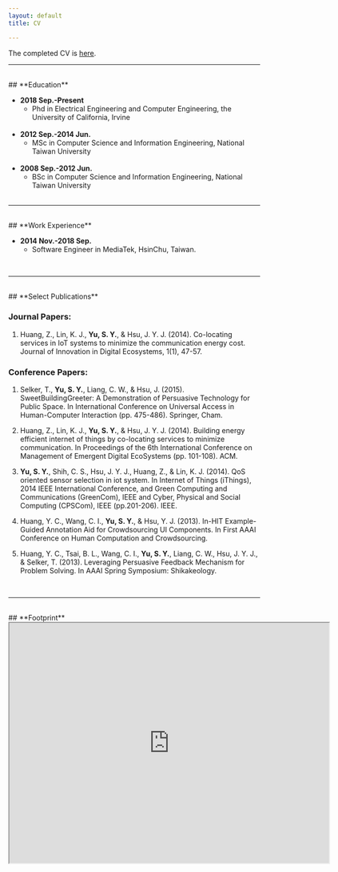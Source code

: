 ```yaml
---
layout: default
title: CV

---
```


The completed CV is <a href="{{ site.url }}/assets/pdf/Shih-Yuan-Resume-School.pdf" class="download" title="Download CV as PDF">here</a>.
<br>

----
<br>
## **Education**

- **2018 Sep.-Present**
	+ Phd in Electrical Engineering and Computer Engineering, the University of California, Irvine
	<br><br>
- **2012 Sep.-2014 Jun.**
	+ MSc in Computer Science and Information Engineering, National Taiwan University
	<br><br>
- **2008 Sep.-2012 Jun.**
	+ BSc in Computer Science and Information Engineering, National Taiwan University
	<br><br>

----
<br>
## **Work Experience**

- **2014 Nov.-2018 Sep.**
	+ Software Engineer in MediaTek, HsinChu, Taiwan.
	
<br>

----
<br>
## **Select Publications**

### Journal Papers:
1. Huang, Z., Lin, K. J., **Yu, S. Y.**, & Hsu, J. Y. J. (2014). Co-locating services in IoT systems to
minimize the communication energy cost. Journal of Innovation in Digital Ecosystems, 1(1),
47-57.

### Conference Papers:

1. Selker, T., **Yu, S. Y.**, Liang, C. W., & Hsu, J. (2015). SweetBuildingGreeter: A Demonstration of Persuasive Technology for Public Space. In International Conference on Universal Access in
Human-Computer Interaction (pp. 475-486). Springer, Cham.

2. Huang, Z., Lin, K. J., **Yu, S. Y.**, & Hsu, J. Y. J. (2014). Building energy efficient internet of things by co-locating services to minimize communication. In Proceedings of the 6th International Conference on Management of Emergent Digital EcoSystems (pp. 101-108). ACM.

3. **Yu, S. Y.**, Shih, C. S., Hsu, J. Y. J., Huang, Z., & Lin, K. J. (2014). QoS oriented sensor selection in iot system. In Internet of Things (iThings), 2014 IEEE International Conference, and Green Computing and Communications (GreenCom), IEEE and Cyber, Physical and Social Computing (CPSCom), IEEE (pp.201-206). IEEE.

4. Huang, Y. C., Wang, C. I., **Yu, S. Y.**, & Hsu, Y. J. (2013). In-HIT Example-Guided Annotation Aid for Crowdsourcing UI Components. In First AAAI Conference on Human Computation and Crowdsourcing.

5. Huang, Y. C., Tsai, B. L., Wang, C. I., **Yu, S. Y.**, Liang, C. W., Hsu, J. Y. J., & Selker, T. (2013). Leveraging Persuasive Feedback Mechanism for Problem Solving. In AAAI Spring Symposium: Shikakeology.

<br>

----
<br>
## **Footprint**
<iframe src="https://www.google.com/maps/d/embed?mid=138UKJBzFlU-MIrZIST4goHqqP6I" width="640" height="480"></iframe>
<br>
